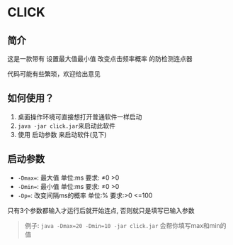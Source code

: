 # CLICK

## 简介

这是一款带有 设置最大值最小值 改变点击频率概率 的防检测连点器

代码可能有些繁琐，欢迎给出意见

## 如何使用？

1. 桌面操作环境可直接想打开普通软件一样启动
2. `java -jar click.jar`来启动此软件
3. 使用 启动参数 来启动软件(见下)

## 启动参数

- `-Dmax=`: 最大值 单位:ms 要求: ≠0 >0
- `-Dmin=`: 最小值 单位:ms 要求: ≠0 >0
- `-Dp=`: 改变间隔ms的概率 单位:% 要求:>0 <=100

只有3个参数都输入才运行后就开始连点, 否则就只是填写已输入参数

> 例子: `java -Dmax=20 -Dmin=10 -jar click.jar` 会帮你填写max和min的值

